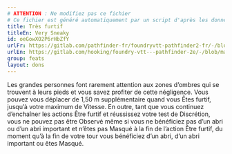 ```yaml
---
# ATTENTION : Ne modifiez pas ce fichier
# Ce fichier est généré automatiquement par un script d'après les données du module Foundry VTT officiel et de sa traduction
title: Très furtif
titleEn: Very Sneaky
id: oeGowXO2P6rHbZfY
urlFr: https://gitlab.com/pathfinder-fr/foundryvtt-pathfinder2-fr/-/blob/master/data/feats/oeGowXO2P6rHbZfY.htm
urlEn: https://gitlab.com/hooking/foundry-vtt---pathfinder-2e/-/blob/master/packs/data/feats.db/very-sneaky.json
group: feats
layout: dons
---
```

Les grandes personnes font rarement attention aux zones d’ombres qui se trouvent à leurs pieds et vous savez profiter de cette négligence. Vous pouvez vous déplacer de 1,50 m supplémentaire quand vous Êtes furtif, jusqu’à votre maximum de Vitesse. En outre, tant que vous continuez d’enchaîner les actions Être furtif et réussissez votre test de Discrétion, vous ne pouvez pas être Observé même si vous ne bénéficiez pas d’un abri ou d’un abri important et n’êtes pas Masqué à la fin de l’action Être furtif, du moment qu’à la fin de votre tour vous bénéficiez d’un abri, d’un abri important ou êtes Masqué.


